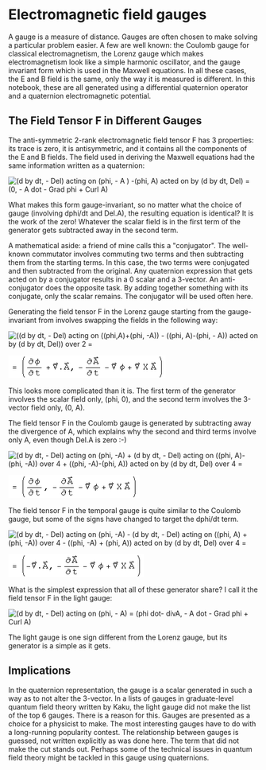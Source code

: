 #  Electromagnetic field gauges

A gauge is a measure of distance.  Gauges are often chosen to make solving a
particular problem easier.  A few are well known: the Coulomb gauge for
classical electromagnetism, the Lorenz gauge which makes electromagnetism look
like a simple harmonic oscillator, and the gauge invariant form which is used
in the Maxwell equations.  In all these cases, the E and B field is the same,
only the way it is measured is different.  In this notebook, these are all
generated using a differential quaternion operator and a quaternion
electromagnetic potential.

##  The Field Tensor F in Different Gauges

The anti-symmetric 2-rank electromagnetic field tensor F has 3 properties: its
trace is zero, it is antisymmetric, and it contains all the components of the
E and B fields.  The field used in deriving the Maxwell equations had the same
information written as a quaternion:

![\(d by dt, - Del\) acting on \(phi, - A \) -\(phi, A\) acted on by \(d by
dt, Del\) =  \(0, - A dot - Grad phi + Curl A\)](../img/EM/gauges/s_gr_1.gif)

What makes this form gauge-invariant, so no matter what the choice of gauge
(involving dphi/dt and Del.A), the resulting equation is identical?  It is the
work of the zero!  Whatever the scalar field is in the first term of the
generator gets subtracted away in the second term.  

A mathematical aside: a friend of mine calls this a "conjugator".  The well-
known commutator involves commuting two terms and then subtracting them from
the starting terms.  In this case, the two terms were conjugated and then
subtracted from the original.  Any quaternion expression that gets acted on by
a conjugator results in a 0 scalar and a 3-vector.  An anti-conjugator does
the opposite task.  By adding together something with its conjugate, only the
scalar remains.  The conjugator will be used often here.

Generating the field tensor F in the Lorenz gauge starting from the gauge-
invariant from involves swapping the fields in the following way:

![\(\(d by dt, - Del\) acting on \(\(phi,A\)+\(phi, -A\)\) - \(\(phi,
A\)-\(phi, - A\)\) acted on by \(d by dt, Del\)\) over 2
=](../img/EM/gauges/s_gr_2.gif)

![= \(phi dot+ divA, - A dot - Grad phi + Curl A \)](../img/EM/gauges/s_gr_3.gif)

This looks more complicated than it is.  The first term of the generator
involves the scalar field only, (phi, 0), and the second term involves the
3-vector field only, (0, A).

The field tensor F in the Coulomb gauge is generated by subtracting away the
divergence of A, which explains why the second and third terms involve only A,
even though Del.A is zero :-)

![\(d by dt, - Del\) acting on \(phi, -A\) + \(d by dt, - Del\) acting on
\(\(phi, A\)-\(phi, -A\)\) over 4 + \(\(phi, -A\)-\(phi, A\)\) acted on by \(d
by dt, Del\) over 4 =](../img/EM/gauges/s_gr_4.gif)

![= \(phi dot, - A dot - Grad phi + Curl A\)](../img/EM/gauges/s_gr_5.gif)

The field tensor F in the temporal gauge is quite similar to the Coulomb
gauge, but some of the signs have changed to target the dphi/dt term.

![\(d by dt, - Del\) acting on \(phi, -A\) - \(d by dt, - Del\) acting on
\(\(phi, A\) + \(phi, -A\)\) over 4 - \(\(phi, -A\) + \(phi, A\)\) acted on by
\(d by dt, Del\) over 4 =](../img/EM/gauges/s_gr_6.gif)

![= \(- divA, - A dot - Grad phi + Curl A\)](../img/EM/gauges/s_gr_7.gif)

What is the simplest expression that all of these generator share?  I call it
the field tensor F in the light gauge:

![\(d by dt, - Del\) acting on \(phi, - A\) = \(phi dot- divA, - A dot - Grad
phi + Curl A\)](../img/EM/gauges/s_gr_8.gif)

The light gauge is one sign different from the Lorenz gauge, but its generator
is a simple as it gets.

##  Implications

In the quaternion representation, the gauge is a scalar generated in such a
way as to not alter the 3-vector.  In a lists of gauges in graduate-level
quantum field theory written by Kaku, the light gauge did not make the list of
the top 6 gauges.  There is a reason for this.  Gauges are presented as a
choice for a physicist to make.  The most interesting gauges have to do with a
long-running popularity contest.  The relationship between gauges is guessed,
not written explicitly as was done here.  The term that did not make the cut
stands out.  Perhaps some of the technical issues in quantum field theory
might be tackled in this gauge using quaternions.

